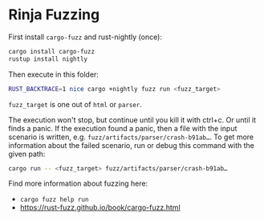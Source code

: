 # Rinja Fuzzing

First install `cargo-fuzz` and rust-nightly (once):

```sh
cargo install cargo-fuzz
rustup install nightly
```

Then execute in this folder:

```sh
RUST_BACKTRACE=1 nice cargo +nightly fuzz run <fuzz_target>
```

`fuzz_target` is one out of `html` or `parser`.

The execution won't stop, but continue until you kill it with ctrl+c.
Or until it finds a panic.
If the execution found a panic, then a file with the input scenario is written, e.g.
`fuzz/artifacts/parser/crash-b91ab…`.
To get more information about the failed scenario, run or debug this command with the given path:

```sh
cargo run -- <fuzz_target> fuzz/artifacts/parser/crash-b91ab…
``` 

Find more information about fuzzing here:

* `cargo fuzz help run`
* <https://rust-fuzz.github.io/book/cargo-fuzz.html>
